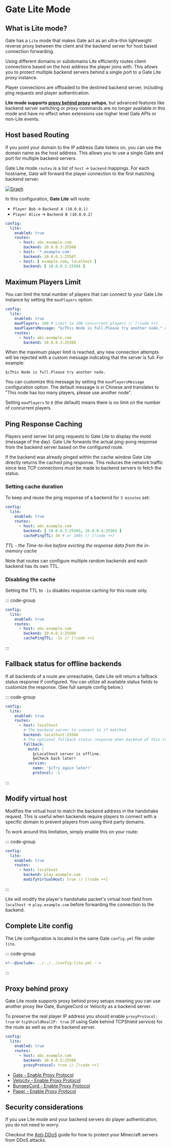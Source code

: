 # Gate Lite Mode


## What is Lite mode?

Gate has a `Lite` mode that makes Gate act as an ultra-thin lightweight reverse proxy between
the client and the backend server for host based connection forwarding.

Using different domains or subdomains Lite efficiently routes client connections based on the
host address the player joins with.
This allows you to protect multiple backend servers behind a single port to a Gate Lite proxy instance.

Player connections are offloaded to the destined backend server, including ping requests and player authentication.

**Lite mode supports [proxy behind proxy](#proxy-behind-proxy) setups**, but advanced features like backend server switching or proxy commands are no
longer available in this mode and have no effect when extensions use higher level Gate APIs or non-Lite events.

## Host based Routing

If you point your domain to the IP address Gate listens on, you can use the domain name as the host address.
This allows you to use a single Gate and port for multiple backend servers.

Gate Lite mode `routes` is a list of `host` -> `backend` mappings.
For each hostname, Gate will forward the player connection to the first matching backend server.

[![Graph](/images/lite-mermaid-diagram-LR.svg)](https://gate.minekube.com)

In this configuration, **Gate Lite** will route:
- `Player Bob` -> `Backend A (10.0.0.1)`
-  `Player Alice` -> `Backend B (10.0.0.2)`
```yaml config-lite.yml
config:
  lite:
    enabled: true
    routes:
      - host: abc.example.com
        backend: 10.0.0.3:25568
      - host: '*.example.com'
        backend: 10.0.0.1:25567
      - host: [ example.com, localhost ]
        backend: [ 10.0.0.2:25566 ]
```

## Maximum Players Limit

You can limit the total number of players that can connect to your Gate Lite instance by setting the `maxPlayers` option:

```yaml
config:
  lite:
    enabled: true
    maxPlayers: 100 # Limit to 100 concurrent players // [!code ++]
    maxPlayersMessage: "§cThis Node is full.Please try another node." # Custom rejection message // [!code ++]
    routes:
      - host: abc.example.com
        backend: 10.0.0.3:25568
```

When the maximum player limit is reached, any new connection attempts will be rejected with a custom message indicating that the server is full. For example:

```
§cThis Node is full.Please try another node.
```

You can customize this message by setting the `maxPlayersMessage` configuration option. The default message is in Chinese and translates to "This node has too many players, please use another node".

Setting `maxPlayers` to `0` (the default) means there is no limit on the number of concurrent players.

## Ping Response Caching

Players send server list ping requests to Gate Lite to display the motd (message of the day).
Gate Lite forwards the actual ping-pong response from the backend server based on the configured route.

If the backend was already pinged within the cache window Gate Lite directly returns the cached ping response.
This reduces the network traffic since less TCP connections must be made to backend servers to fetch the
status.

### Setting cache duration

To keep and reuse the ping response of a backend for `3 minutes` set:

```yaml
config:
  lite:
    enabled: true
    routes:
      - host: abc.example.com
        backend: [ 10.0.0.3:25565, 10.0.0.4:25565 ]
        cachePingTTL: 3m # or 180s // [!code ++]
```

_TTL - the Time-to-live before evicting the response data from the in-memory cache_

Note that routes can configure multiple random backends and each backend has its own TTL.

### Disabling the cache

Setting the TTL to `-1s` disables response caching for this route only.

::: code-group
```yaml [config.yml]
config:
  lite:
    enabled: true
    routes:
      - host: abc.example.com
        backend: 10.0.0.3:25568
        cachePingTTL: -1s // [!code ++]
```
:::

## Fallback status for offline backends

If all backends of a route are unreachable, Gate Lite will return a fallback status response if configured.
You can utilize all available status fields to customize the response. (See full sample config below.)

::: code-group
```yaml [config.yml]
config:
  lite:
    enabled: true
    routes:
      - host: localhost
        # The backend server to connect to if matched.
        backend: localhost:25566
        # The optional fallback status response when backend of this route are offline.
        fallback:
          motd: |
            §cLocalhost server is offline.
            §eCheck back later!
          version:
            name: '§cTry again later!'
            protocol: -1
```
:::
          
## Modify virtual host

Modifies the virtual host to match the backend address in the handshake request.
This is useful when backends require players to connect with a specific domain to
prevent players from using third party domains.

To work around this limitation, simply enable this on your route:

::: code-group
```yaml [config.yml]
config:
  lite:
    enabled: true
    routes:
      - host: localhost
        backend: play.example.com
        modifyVirtualHost: true // [!code ++]
```
:::

Lite will modify the player's handshake packet's virtual host field from `localhost` -> `play.example.com`
before forwarding the connection to the backend.

## Complete Lite config

The Lite configuration is located in the same Gate `config.yml` file under `lite`.

::: code-group
```yaml [config-lite.yml on GitHub]
<!--@include: ../../../config-lite.yml -->
```
:::

## Proxy behind proxy

Gate Lite mode supports proxy behind proxy setups meaning you can use another proxy like
Gate, BungeeCord or Velocity as a backend server.

To preserve the real player IP address you should enable `proxyProtocol: true` or `tcpShieldRealIP: true`
(if using Gate behind TCPShield service) for the route as well as on the backend server.

```yaml config-lite.yml
config:
  lite:
    enabled: true
    routes:
      - host: abc.example.com
        backend: 10.0.0.3:25566
        proxyProtocol: true // [!code ++]
```

- [Gate - Enable Proxy Protocol](https://github.com/minekube/gate/blob/7b03987bcdc7e8a6ed96156fa147bdd9dbf6ba4c/config.yml#L85)
- [Velocity - Enable Proxy Protocol](https://docs.papermc.io/velocity/configuration#advanced-section)
- [BungeeCord - Enable Proxy Protocol](https://www.spigotmc.org/wiki/bungeecord-configuration-guide/)
- [Paper - Enable Proxy Protocol](https://docs.papermc.io/paper/reference/global-configuration#proxy-protocol)

## Security considerations

If you use Lite mode and your backend servers do player authentication,
you do not need to worry.

Checkout the [Anti-DDoS](/guide/security/ddos) guide for how
to protect your Minecraft servers from DDoS attacks.
